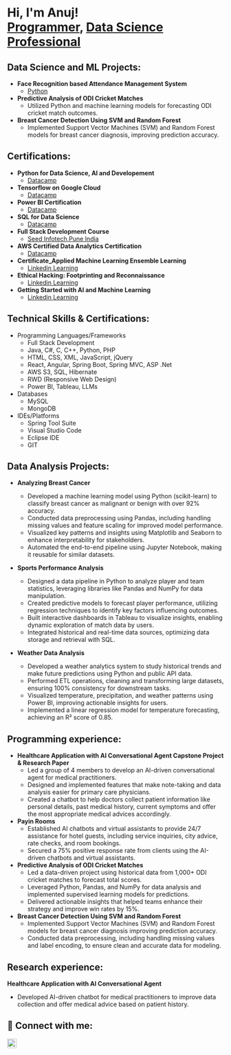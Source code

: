 <h1>Hi, I'm Anuj! <br/><a href="https://github.com/SumitSakarkar08">Programmer</a>, <a href="https://github.com/SumitSakarkar08/">Data Science Professional</a></h1>

<h2> Data Science and ML Projects:</h2>
   
- <b>Face Recognition based Attendance Management System</b>
  - [Python]()
- <b>Predictive Analysis of ODI Cricket Matches</b>
  - Utilized Python and machine learning models for forecasting ODI cricket match outcomes.  
- <b>Breast Cancer Detection Using SVM and Random Forest</b>
  - Implemented Support Vector Machines (SVM) and Random Forest models for breast cancer diagnosis, improving prediction accuracy.

<h2> Certifications:</h2>

- <b>Python for Data Science, AI and Developement</b>
  - [Datacamp]()
- <b>Tensorflow on Google Cloud</b>
  - [Datacamp]()
- <b>Power BI Certification</b>
  - [Datacamp](https://www.datacamp.com/statement-of-accomplishment/course/8b61e891a97910808a4ea86e35b35d9ea1befd6c?raw=1)
- <b>SQL for Data Science</b>
  - [Datacamp]()
- <b>Full Stack Development Course</b>
  - [Seed Infotech,Pune India]()
- <b>AWS Certified Data Analytics Certification</b>
  - [Datacamp](https://www.datacamp.com/statement-of-accomplishment/course/ab9fefb81214f0cb60a906e9911a933a0fc79467?raw=1)
- <b>Certificate_Applied Machine Learning Ensemble Learning</b>
  - [Linkedin Learning](https://www.linkedin.com/learning/certificates/ce25e3c17f005a67ddc28c85baa7bc87b050780dff1b9aed9547796ca453578c?trk=share_certificate)
- <b>Ethical Hacking: Footprinting and Reconnaissance</b>
  - [Linkedin Learning](https://www.linkedin.com/learning/certificates/30b49c8ad3f024334bd4a94862cecc4698ff6df02cf9f0f8bc84c0177058cfd4?trk=share_certificate)
- <b>Getting Started with AI and Machine Learning</b>
  - [Linkedin Learning](https://www.linkedin.com/learning/certificates/c173a102349e2fd07d2de34580466370f66409c718992833d4f77a1093b416ef?trk=share_certificate) 

<h2>Technical Skills & Certifications:</h2>

- Programming Languages/Frameworks
  - Full Stack Development
  - Java, C#, C, C++, Python, PHP
  - HTML, CSS, XML, JavaScript, jQuery
  - React, Angular, Spring Boot, Spring MVC, ASP .Net
  - AWS S3, SQL, Hibernate
  - RWD (Responsive Web Design)
  - Power BI, Tableau, LLMs
- Databases
  - MySQL
  - MongoDB
- IDEs/Platforms
  - Spring Tool Suite
  - Visual Studio Code
  - Eclipse IDE
  - GIT

<h2> Data Analysis Projects:</h2>

- <b>Analyzing Breast Cancer</b>
  - Developed a machine learning model using Python (scikit-learn) to classify breast cancer as malignant or benign with 
    over 92% accuracy.
  - Conducted data preprocessing using Pandas, including handling missing values and feature scaling for improved model 
    performance.
  - Visualized key patterns and insights using Matplotlib and Seaborn to enhance interpretability for stakeholders.
  - Automated the end-to-end pipeline using Jupyter Notebook, making it reusable for similar datasets.

- <b>Sports Performance Analysis</b>
  - Designed a data pipeline in Python to analyze player and team statistics, leveraging libraries like Pandas and NumPy 
    for data manipulation.
  - Created predictive models to forecast player performance, utilizing regression techniques to identify key factors 
    influencing outcomes.
  - Built interactive dashboards in Tableau to visualize insights, enabling dynamic exploration of match data by users.
  - Integrated historical and real-time data sources, optimizing data storage and retrieval with SQL.

- <b>Weather Data Analysis</b>
  - Developed a weather analytics system to study historical trends and make future predictions using Python and public API 
    data.
  - Performed ETL operations, cleaning and transforming large datasets, ensuring 100% consistency for downstream tasks.
  - Visualized temperature, precipitation, and weather patterns using Power BI, improving actionable insights for users.
  - Implemented a linear regression model for temperature forecasting, achieving an R² score of 0.85.


<h2> Programming experience:</h2>

- <b>Healthcare Application with AI Conversational Agent Capstone Project & Research Paper</b>
  - Led a group of 4 members to develop an AI-driven conversational agent for medical practitioners.
  - Designed and implemented features that make note-taking and data analysis easier for primary care physicians.
  - Created a chatbot to help doctors collect patient information like personal details, past medical history, current symptoms and offer the most appropriate medical advices accordingly.
- <b>Payin Rooms </b>
  - Established AI chatbots and virtual assistants to provide 24/7 assistance for hotel guests, including service inquiries, city advice, rate checks, and room bookings.
  - Secured a 75% positive response rate from clients using the AI-driven chatbots and virtual assistants.
- <b>Predictive Analysis of ODI Cricket Matches</b>
  - Led a data-driven project using historical data from 1,000+ ODI cricket matches to forecast total scores.
  - Leveraged Python, Pandas, and NumPy for data analysis and implemented supervised learning models for predictions.
  - Delivered actionable insights that helped teams enhance their strategy and improve win rates by 15%.
- <b>Breast Cancer Detection Using SVM and Random Forest</b>
  - Implemented Support Vector Machines (SVM) and Random Forest models for breast cancer diagnosis improving prediction
accuracy.
  - Conducted data preprocessing, including handling missing values and label encoding, to ensure clean and accurate data for
modeling.

<h2> Research experience:</h2>

<b>Healthcare Application with AI Conversational Agent</b>
   - Developed AI-driven chatbot for medical practitioners to improve data collection and offer medical advice based on patient history.


<h2> 🤳 Connect with me:</h2>

[<img align="left" alt="anuj-kulat | LinkedIn" width="22px" src="https://cdn.jsdelivr.net/npm/simple-icons@v3/icons/linkedin.svg" />][linkedin]

[linkedin]: linkedin.com/in/anuj-data-analyst


<!--
**anujkulat99/anujkulat99** is a ✨ _special_ ✨ repository because its `README.md` (this file) appears on your GitHub profile.

Here are some ideas to get you started:

- 🔭 I’m currently working on ...
- 🌱 I’m currently learning ...
- 👯 I’m looking to collaborate on ...
- 🤔 I’m looking for help with ...
- 💬 Ask me about ...
- 📫 How to reach me: ...
- 😄 Pronouns: ...
- ⚡ Fun fact: ...
-->
